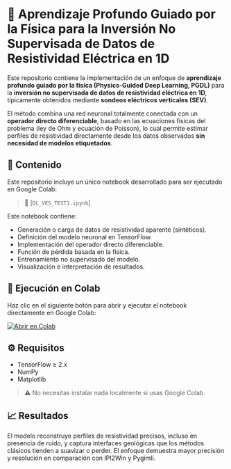 # 📂 Aprendizaje Profundo Guiado por la Física para la Inversión No Supervisada de Datos de Resistividad Eléctrica en 1D

Este repositorio contiene la implementación de un enfoque de **aprendizaje profundo guiado por la física (Physics-Guided Deep Learning, PGDL)** para la **inversión no supervisada de datos de resistividad eléctrica en 1D**, típicamente obtenidos mediante **sondeos eléctricos verticales (SEV)**.

El método combina una red neuronal totalmente conectada con un **operador directo diferenciable**, basado en las ecuaciones físicas del problema (ley de Ohm y ecuación de Poisson), lo cual permite estimar perfiles de resistividad directamente desde los datos observados **sin necesidad de modelos etiquetados**.

## 📒 Contenido

Este repositorio incluye un único notebook desarrollado para ser ejecutado en Google Colab:

> 📘 [`DL_VES_TEST1.ipynb`]

Este notebook contiene:

- Generación o carga de datos de resistividad aparente (sintéticos).
- Definición del modelo neuronal en TensorFlow.
- Implementación del operador directo diferenciable.
- Función de pérdida basada en la física.
- Entrenamiento no supervisado del modelo.
- Visualización e interpretación de resultados.

## 🚀 Ejecución en Colab

Haz clic en el siguiente botón para abrir y ejecutar el notebook directamente en Google Colab:

[![Abrir en Colab](https://colab.research.google.com/assets/colab-badge.svg)](https://colab.research.google.com/github/tu_usuario/tu_repositorio/blob/main/notebooks/PGDL_inversion_SEV_1D.ipynb)

## ⚙️ Requisitos

- TensorFlow ≥ 2.x  
- NumPy  
- Matplotlib  

> ⚠️ No necesitas instalar nada localmente si usas Google Colab.

## 📈 Resultados

El modelo reconstruye perfiles de resistividad precisos, incluso en presencia de ruido, y captura interfaces geológicas que los métodos clásicos tienden a suavizar o perder. El enfoque demuestra mayor precisión y resolución en comparación con IPI2Win y Pygimli.

